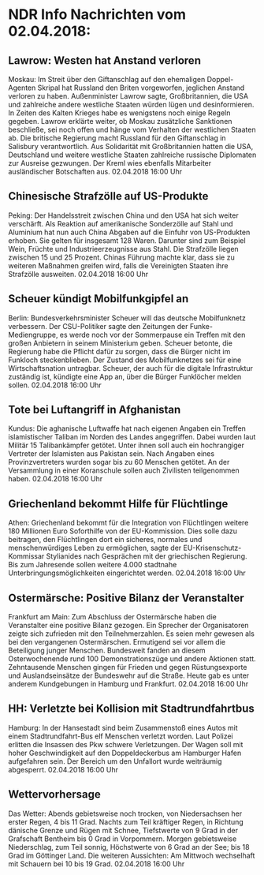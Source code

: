 # NDR Info Nachrichten vom 02.04.2018:


## Lawrow: Westen hat Anstand verloren
Moskau: Im Streit über den Giftanschlag auf den ehemaligen Doppel-Agenten Skripal hat Russland den Briten vorgeworfen, jeglichen Anstand verloren zu haben. Außenminister Lawrow sagte, Großbritannien, die USA und zahlreiche andere westliche Staaten würden lügen und desinformieren. In Zeiten des Kalten Krieges habe es wenigstens noch einige Regeln gegeben. Lawrow erklärte weiter, ob Moskau zusätzliche Sanktionen beschließe, sei noch offen und hänge vom Verhalten der westlichen Staaten ab. Die britische Regierung macht Russland für den Giftanschlag in Salisbury verantwortlich. Aus Solidarität mit Großbritannien hatten die USA, Deutschland und weitere westliche Staaten zahlreiche russische Diplomaten zur Ausreise gezwungen. Der Kreml wies ebenfalls Mitarbeiter ausländischer Botschaften aus. 02.04.2018 16:00 Uhr 

## Chinesische Strafzölle auf US-Produkte
Peking: Der Handelsstreit zwischen China und den USA hat sich weiter verschärft. Als Reaktion auf amerikanische Sonderzölle auf Stahl und Aluminium hat nun auch China Abgaben auf die Einfuhr von US-Produkten erhoben. Sie gelten für insgesamt 128 Waren. Darunter sind zum Beispiel Wein, Früchte und Industrieerzeugnisse aus Stahl. Die Strafzölle liegen zwischen 15 und 25 Prozent. Chinas Führung machte klar, dass sie zu weiteren Maßnahmen greifen wird, falls die Vereinigten Staaten ihre Strafzölle ausweiten. 02.04.2018 16:00 Uhr 

## Scheuer kündigt Mobilfunkgipfel an
Berlin: Bundesverkehrsminister Scheuer will das deutsche Mobilfunknetz verbessern. Der CSU-Politiker sagte den Zeitungen der Funke-Mediengruppe, es werde noch vor der Sommerpause ein Treffen mit den großen Anbietern in seinem Ministerium geben. Scheuer betonte, die Regierung habe die Pflicht dafür zu sorgen, dass die Bürger nicht im Funkloch steckenblieben. Der Zustand des Mobilfunknetzes sei für eine Wirtschaftsnation untragbar. Scheuer, der auch für die digitale Infrastruktur zuständig ist, kündigte eine App an, über die Bürger Funklöcher melden sollen. 02.04.2018 16:00 Uhr 

## Tote bei Luftangriff in Afghanistan
Kundus: 	Die aghanische Luftwaffe hat nach eigenen Angaben ein Treffen islamistischer Taliban im Norden des Landes angegriffen. Dabei wurden laut Militär 15 Talibankämpfer getötet. Unter ihnen soll auch ein hochrangiger Vertreter der Islamisten aus Pakistan sein. Nach Angaben eines Provinzvertreters wurden sogar bis zu 60 Menschen getötet. An der Versammlung in einer Koranschule sollen auch Zivilisten teilgenommen haben. 02.04.2018 16:00 Uhr 

## Griechenland bekommt Hilfe für Flüchtlinge
Athen:	 Griechenland bekommt für die Integration von Flüchtlingen weitere 180 Millionen Euro Soforthilfe von der EU-Kommission. Dies solle dazu beitragen, den Flüchtlingen dort ein sicheres, normales und menschenwürdiges Leben zu ermöglichen, sagte der EU-Krisenschutz-Kommissar Stylianides nach Gesprächen mit der griechischen Regierung. Bis zum Jahresende sollen weitere 4.000 stadtnahe Unterbringungsmöglichkeiten eingerichtet werden. 02.04.2018 16:00 Uhr 

## Ostermärsche: Positive Bilanz der Veranstalter
Frankfurt am Main: Zum Abschluss der Ostermärsche haben die Veranstalter eine positive Bilanz gezogen. Ein Sprecher der Organisatoren zeigte sich zufrieden mit den Teilnehmerzahlen. Es seien mehr gewesen als bei den vergangenen Ostermärschen. Ermutigend sei vor allem die Beteiligung junger Menschen. Bundesweit fanden an diesem Osterwochenende rund 100 Demonstrationszüge und andere Aktionen statt. Zehntausende Menschen gingen für Frieden und gegen Rüstungsexporte und Auslandseinsätze der Bundeswehr auf die Straße. Heute gab es unter anderem Kundgebungen in Hamburg und Frankfurt. 02.04.2018 16:00 Uhr 

## HH: Verletzte bei Kollision mit Stadtrundfahrtbus
Hamburg: In der Hansestadt sind beim Zusammenstoß eines Autos mit einem Stadtrundfahrt-Bus elf Menschen verletzt worden. Laut Polizei erlitten die Insassen des Pkw schwere Verletzungen. Der Wagen soll mit hoher Geschwindigkeit auf den Doppeldeckerbus am Hamburger Hafen aufgefahren sein. Der Bereich um den Unfallort wurde weiträumig abgesperrt. 02.04.2018 16:00 Uhr 

## Wettervorhersage
Das Wetter: Abends gebietsweise noch trocken, von Niedersachsen her erster Regen, 4 bis 11 Grad. Nachts zum Teil kräftiger Regen, in Richtung dänische Grenze und Rügen mit Schnee, Tiefstwerte von 9 Grad in der Grafschaft Bentheim bis 0 Grad in Vorpommern. Morgen gebietsweise Niederschlag, zum Teil sonnig, Höchstwerte von 6 Grad an der See; bis 18 Grad im Göttinger Land. Die weiteren Aussichten: Am Mittwoch wechselhaft mit Schauern bei 10 bis 19 Grad. 02.04.2018 16:00 Uhr 
